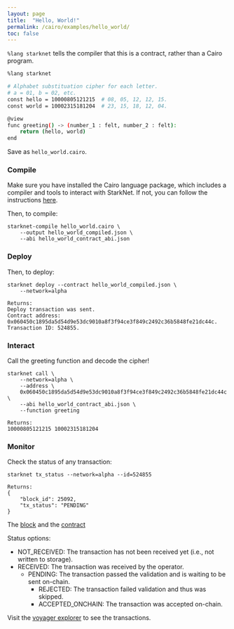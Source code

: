 ```yaml
---
layout: page
title:  "Hello, World!"
permalink: /cairo/examples/hello_world/
toc: false
---
```



`%lang starknet` tells the compiler that this is a contract,
rather than a Cairo program.
```sh
%lang starknet

# Alphabet substituation cipher for each letter.
# a = 01, b = 02, etc.
const hello = 10000805121215  # 08, 05, 12, 12, 15.
const world = 10002315181204  # 23, 15, 18, 12, 04.

@view
func greeting() -> (number_1 : felt, number_2 : felt):
    return (hello, world)
end
```
Save as `hello_world.cairo`.
### Compile

Make sure you have installed the Cairo language package, which includes a compiler and tools
to interact with StarkNet.
If not, you can follow the instructions [here](https://www.cairo-lang.org/docs/quickstart.html).

Then, to compile:

```
starknet-compile hello_world.cairo \
    --output hello_world_compiled.json \
    --abi hello_world_contract_abi.json
```
### Deploy

Then, to deploy:
```
starknet deploy --contract hello_world_compiled.json \
    --network=alpha

Returns:
Deploy transaction was sent.
Contract address: 0x060450c1895da5d54d9e53dc9010a8f3f94ce3f849c2492c36b5848fe21dc44c.
Transaction ID: 524855.
```
### Interact

Call the greeting function and decode the cipher!

```
starknet call \
    --network=alpha \
    --address \
    0x060450c1895da5d54d9e53dc9010a8f3f94ce3f849c2492c36b5848fe21dc44c \
    --abi hello_world_contract_abi.json \
    --function greeting

Returns:
10000805121215 10002315181204
```

### Monitor

Check the status of any transaction:

```
starknet tx_status --network=alpha --id=524855

Returns:
{
    "block_id": 25092,
    "tx_status": "PENDING"
}
```
The [block](https://voyager.online/block/524855) and the
[contract](https://voyager.online/contract/0x60450c1895da5d54d9e53dc9010a8f3f94ce3f849c2492c36b5848fe21dc44c#state)

Status options:

- NOT_RECEIVED: The transaction has not been received yet (i.e., not written to storage).
- RECEIVED: The transaction was received by the operator.
    - PENDING: The transaction passed the validation and is waiting to be sent on-chain.
        - REJECTED: The transaction failed validation and thus was skipped.
        - ACCEPTED_ONCHAIN: The transaction was accepted on-chain.

Visit the [voyager explorer](https://voyager.online/) to see the transactions.